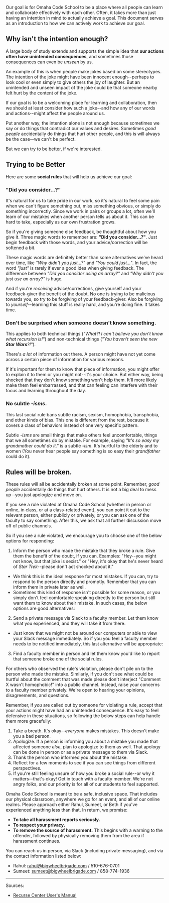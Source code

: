 Our goal is for Omaha Code School to be a place where all people can learn and collaborate effectively with each other. Often, it takes more than just having an intention in mind to actually achieve a goal. This document serves as an introduction to how we can actively work to achieve our goal.

## Why isn't the intention enough?

A large body of study extends and supports the simple idea that **our actions often have unintended consequences**, and sometimes those consequences can even be _unseen_ by us.

An example of this is when people make jokes based on some stereotypes. The intention of the joke might have been innocent enough--perhaps to look cool or even simply to give others the joy of laughter. But an unintended and unseen impact of the joke could be that someone nearby felt hurt by the content of the joke.

If our goal is to be a welcoming place for learning and collaboration, then we should at least consider how such a joke--and how any of our words and actions--might affect the people around us.

Put another way, the intention alone is not enough because sometimes we say or do things that contradict our values and desires. Sometimes _good people_ accidentally do things that hurt other people, and this is will always be the case--we can't be perfect.

But we can try to be better, if we're interested.

## Trying to be Better

Here are some **social rules** that will help us achieve our goal:

### "Did you consider...?"

It's natural for us to take pride in our work, so it's natural to feel some pain when we can't figure something out, miss something obvious, or simply do something incorrectly. Since we work in pairs or groups a lot, often we'll learn of our mistakes when another person tells us about it. This can be hard to take, especially as our own frustration grows.

So if you're giving someone else feedback, be thoughtful about how you give it. Three magic words to remember are: **"Did you consider...?"**. Just begin feedback with those words, and your advice/correction will be softened a bit.

These magic words are definitely better than some alternatives we've heard over time, like _"Why didn't you just...?"_ and _"You could just..."_. In fact, the word _"just"_ is rarely if ever a good idea when giving feedback. The difference between _"Did you consider using an array?"_ and _"Why didn't you just use an array?"_ is huge.

And if you're _receiving_ advice/corrections, give yourself and your feedback-giver the benefit of the doubt. No one is trying to be malicious towards you, so try to be forgiving of your feedback-giver. Also be forgiving to _yourself_--learning this stuff is really hard, and you're doing fine. It takes time.

### Don't be surprised when someone doesn't know something.

This applies to both technical things (_"What?! I can't believe you don't know what recursion is!"_) and non-technical things (_"You haven't seen the new __Star Wars__?!"_).

There's _a lot_ of information out there. A person might have not yet come across a certain piece of information for various reasons.

If it's important for them to know that piece of information, you might offer to explain it to them or you might not--it's your choice. But either way, being shocked that they don't know something won't help them. It'll more likely make them feel embarrassed, and that can feeling can interfere with their focus and learning throughout the day.

### No subtle _-isms_.

This last social rule bans subtle racism, sexism, homophobia, transphobia, and other kinds of bias. This one is different from the rest, because it covers a class of behaviors instead of one very specific pattern.

Subtle _-isms_ are small things that make others feel uncomfortable, things that we all sometimes do by mistake. For example, saying _"It's so easy my grandmother could do it."_ is a subtle _-ism_. It's hurtful to the elderly and to women (You never hear people say something is so easy their _grandfather_ could do it).

## Rules will be broken.

These rules will all be accidentally broken at some point. Remember, _good people_ accidentally do things that hurt others. It is not a big deal to mess up--you just apologize and move on.

If you see a rule violated at Omaha Code School (whether in person or online, in class, or at a class-related event), you can point it out to the relevant person, either publicly or privately, or you can ask one of the faculty to say something. After this, we ask that all further discussion move off of public channels.

So if you see a rule violated, we encourage you to choose one of the below options for responding:

1. Inform the person who made the mistake that they broke a rule. Give them the benefit of the doubt, if you can. Examples: "Hey--you might not know, but that joke is sexist." or "Hey, it's okay that he's never heard of _Star Trek_--please don't act shocked about it."
  - We think this is the ideal response for most mistakes. If you can, try to respond to the person directly and promptly. Remember that you can inform them in private later as well.
  - Sometimes this kind of response isn't possible for some reason, or you simply don't feel comfortable speaking directly to the person but still want them to know about their mistake. In such cases, the below options are good alternatives:
2. Send a private message via Slack to a faculty member. Let them know what you experienced, and they will take it from there.
  - Just know that we might not be around our computers or able to view your Slack message immediately. So if you you feel a faculty member needs to be notified immediately, this last alternative will be appropriate:
3. Find a faculty member in person and let them know you'd like to report that someone broke one of the social rules.

For others who observed the rule's violation, please don't pile on to the person who made the mistake. Similarly, if you don't see what could be hurtful about the comment that was made please don't interject "Comment X wasn't homophobic!" into a public channel. Instead, raise your concerns to a faculty member privately. We're open to hearing your opinions, disagreements, and questions.

Remember, if _you_ are called out by someone for violating a rule, accept that your actions might have had an unintended consequence. It's easy to feel defensive in these situations, so following the below steps can help handle them more gracefully:

1. Take a breath. It's okay--_everyone_ makes mistakes. This doesn't make you a bad person.
2. Apologize. If a person is informing you about a mistake you made that affected someone _else_, plan to apologize to them as well. That apology can be done in person or as a private message to them via Slack.
3. Thank the person who informed you about the mistake.
4. Reflect for a few moments to see if you can see things from different perspectives.
5. If you're still feeling unsure of how you broke a social rule--or why it matters--that's okay! Get in touch with a faculty member. We're not angry folks, and our priority is for all of our students to feel supported.

Omaha Code School is meant to be a safe, inclusive space. That includes our physical classroom, anywhere we go for an event, and all of our online realms. Please approach either Rahul, Sumeet, or Beth if you've experienced anything less than that. In return, we promise:

- **To take all harassment reports seriously.**
- **To respect your privacy.**
- **To remove the source of harassment.** This begins with a warning to the offender,  followed by physically removing them from the area if harassment continues.

You can reach us in person, via Slack (including private messaging), and via the contact information listed below:

- Rahul: rahul@bigwheelbrigade.com / 510-676-0701
- Sumeet: sumeet@bigwheelbrigade.com / 858-774-1936

---

Sources:

- [Recurse Center User's Manual](https://www.recurse.com/manual)